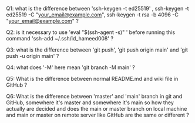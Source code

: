Q1: what is the difference between 'ssh-keygen -t ed25519' , ssh-keygen -t ed25519 -C "your_email@example.com", ssh-keygen -t rsa -b 4096 -C "your_email@example.com" ?

Q2: is it necessary to use 'eval "$(ssh-agent -s)" ' before running this command 'ssh-add ~/.ssh/id_hameed008' ?

Q3: what is the difference between 'git push', 'git push origin main' and 'git push -u origin main' ?

Q4: what does '-M' here mean 'git branch -M main' ?

Q5: What is the difference between normal README.md and wiki file in GitHub ?

Q6: What is the difference between 'master' and 'main' branch in git and GitHub, somewhere it's master and somewhere it's main so how they actually are decided and does the main or master branch on local machine and main or master on remote server like GitHub are the same or different ?